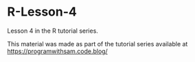 # R-Lesson-4
Lesson 4 in the R tutorial series.

This material was made as part of the tutorial series available at https://programwithsam.code.blog/

